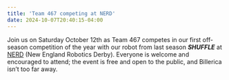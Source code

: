 ```yaml
---
title: 'Team 467 competing at NERD'
date: 2024-10-07T20:40:15-04:00
---
```


Join us on Saturday October 12th as Team 467 competes in our first off-season competition of the year with our robot from last season **_SHUFFLE_** at [NERD](https://www.newenglandroboticsderby.com) (New England Robotics Derby). Everyone is welcome and encouraged to attend; the event is free and open to the public, and Billerica isn’t too far away.

